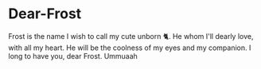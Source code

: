 # Dear-Frost
Frost is the name I wish to call my cute unborn 🐈. He whom I'll dearly love, with all my heart. He will be the coolness of my eyes and my companion. I long to have you, dear Frost. Ummuaah
